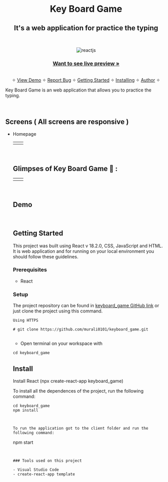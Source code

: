 <h1 align="center">Key Board Game</h1>

<h2 align="center">It's a web application for practice the typing</h2>

<br />
<p align="center">
    <img src="https://img.shields.io/badge/React_(18.2.0)-20232A?style=for-the-badge&logo=react&logoColor=61DAFB" alt="reactjs" />

</p>

<h3 align="center"><a href="https://tortoise-keyboard-game.netlify.app/"><strong>Want to see live preview »</strong></a></h3>

<p align="center"> 
    <br />&#10023;
    <a href="#Demo">View Demo</a>   &#10023;  
    <a href="https://github.com/murali0101/keyboard_game/issues">Report Bug</a>    &#10023;
    <a href="#Getting-Started">Getting Started</a> &#10023; <a href="#Install">Installing</a> &#10023;    
    <a href="#Author">Author</a> &#10023;
  </p>
  
 Key Board Game is an web application that allows you to  practice the typing.

  <br />

## Screens ( All screens are responsive )

- Homepage

  <table>
  <tr>
    <td><img src="" alt="" /></td>
    <td><img src="" alt="" /></td>
  </tr>

</table>
<br />

## Glimpses of Key Board Game 🙈 :

<table>
  <tr>
    <td><img src="" alt="" /></td>
    <td><img src="" alt="" /></td>
  </tr>


</table>

<br />

## Demo

<br/>

## Getting Started

This project was built using React v 18.2.0, CSS, JavaScript and HTML. It is web application and for running on your local environment you should follow these guidelines.

### Prerequisites

- React

### Setup

The project repository can be found in [keyboard_game GitHub link](https://github.com/murali0101/keyboard_game) or just clone the project using this command.

```
Using HTTPS

# git clone https://github.com/murali0101/keyboard_game.git


```

- Open terminal on your workspace with

```
cd keyboard_game

```

## Install

Install React (npx create-react-app keyboard_game)

To install all the dependences of the project, run the following command:

```
cd keyboard_game
npm install



To run the application got to the client folder and run the following command:

```

npm start

```


### Tools used on this project

- Visual Studio Code
- create-react-app template

```
